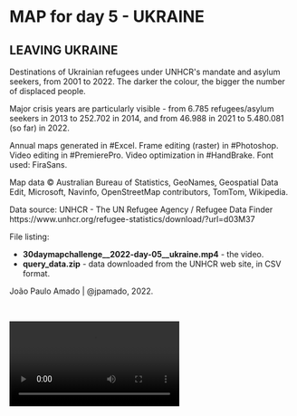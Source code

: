 <h1>MAP for day 5 - UKRAINE</h1>
<h2>LEAVING UKRAINE</h2>
<p>Destinations of Ukrainian refugees under UNHCR's mandate and asylum seekers, from 2001 to 2022. The darker the colour, the bigger the number of displaced people.</p>
<p>Major crisis years are particularly visible - from 6.785 refugees/asylum seekers in 2013 to 252.702 in 2014, and from 46.988 in 2021 to 5.480.081 (so far) in 2022.</p>
<p>Annual maps generated in #Excel. Frame editing (raster) in #Photoshop. Video editing in #PremierePro. Video optimization in #HandBrake. Font used: FiraSans.</p>
<p>Map data © Australian Bureau of Statistics, GeoNames, Geospatial Data Edit, Microsoft, Navinfo, OpenStreetMap contributors, TomTom, Wikipedia.</p>
<p>Data source: UNHCR - The UN Refugee Agency / Refugee Data Finder<br>
https://www.unhcr.org/refugee-statistics/download/?url=d03M37</p>
<p>File listing:</p>
<ul>
  <li><b>30daymapchallenge__2022-day-05__ukraine.mp4</b> - the video.</li>
  <li><b>query_data.zip</b> - data downloaded from the UNHCR web site, in CSV format.</li>
  </ul>
<p>João Paulo Amado | @jpamado, 2022.</p>
<p>&nbsp;</p>
<video controls>
  <source src="file:///O|/OneDrive/Media/Twitter-video/academic_life.mp4" type="video/mp4">
</video>
</body>

